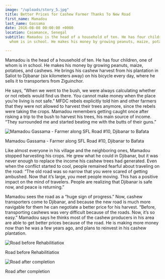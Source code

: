 ```yaml
---
image: "/uploads/story_5.jpg"
title: Better Prices for Cashew Farmer Thanks To New Road
first_name: Mamadou
last_name: Gassama
date: 2016-08-08 00:00:00 +0000
location: Casamance, Senegal
subtitle: Mamadou is the head of a household of ten. He has four children, one of
  whom is in school. He makes his money by growing peanuts, maize, potatoes, and cashews

---
```

Mamadou is the head of a household of ten. He has four children, one of whom is in school. He makes his money by growing peanuts, maize, potatoes, and cashews. He brings his cashew harvest from his plantation in Saliot to Djibanar (six kilometers away) on his bicycle every day, where he sells it to transporters from Ziguinchor.

  
He says, “When we went to the bush, we were always calculating whether or not rebels would find us there. You cannot make money when the place you’re living is not safe.” MFDC rebels explicitly told him and other farmers that they were not allowed to harvest their trees anymore, since the rebels were taking the crops. Mamadou remembers getting caught once after risking a trip to the bush to harvest his trees, his main source of income. “They surrounded me and started beating me with the butts of their guns.”

![Mamadou Gassama - Farmer along SFL Road #10, Djibanar to Bafata](https://images.squarespace-cdn.com/content/v1/5b183949a2772c3bcefd6788/1534260164281-57EGYD9SZ9GM3RLQO5VM/ke17ZwdGBToddI8pDm48kPASXf_V7Bbbx9_qnQgIUdh7gQa3H78H3Y0txjaiv_0fDoOvxcdMmMKkDsyUqMSsMWxHk725yiiHCCLfrh8O1z5QHyNOqBUUEtDDsRWrJLTmEczKEiHaQrO44vfJ0kKvIEsTBi4UzMn5RQYxeTDKCYGqqgFYtAgflOMHgnJXZ_dJ/image-asset.jpeg?format=500w)

Mamadou Gassama - Farmer along SFL Road #10, Djibanar to Bafata

Like almost everyone in his village and the neighboring ones, Mamadou stopped harvesting his crops. He grew what he could in Djibanar, but it was never enough to replace the income his cashew trees had generated. Even when the conflict started to cool, people remained fearful about traveling on the road: “The old road was so narrow that you were scared of getting ambushed. Now that it’s large, you meet people moving. This has a positive impact on the mind of travelers. People are realizing that Djibanar is safe now, and peace is returning.”

Mamadou sees the road as a “huge sign of progress.” Now, cashew transporters come to Djibanar, and because the new road is much more navigable for them he can negotiate a better price for his harvest. “Before, transporting cashews was very difficult because of the roads. Now, it’s so easy.” Mamadou says he thinks most of the cashew producers in his area are able to get better prices because of the road. He is making more money now than he was a few years ago, and plans to reinvest in his cashew plantation.

![Road before Rehabilitiatiox](https://images.squarespace-cdn.com/content/v1/5b183949a2772c3bcefd6788/1534260299492-UPWWEL2ONVQ7Y3DTFN01/ke17ZwdGBToddI8pDm48kAdx1IikQnTatMoE5n6o9lVZw-zPPgdn4jUwVcJE1ZvWQUxwkmyExglNqGp0IvTJZamWLI2zvYWH8K3-s_4yszcp2ryTI0HqTOaaUohrI8PIzeJbMWSVuzKh_NpBgn-1NaozIo_jUBxZBitN95yCI3EKMshLAGzx4R3EDFOm1kBS/before+road+DSC01058-65.jpg?format=500w)

Road before Rehabilitiatiox

![Road after completion](https://images.squarespace-cdn.com/content/v1/5b183949a2772c3bcefd6788/1534260315879-5J86V32V60C54OY3TU2C/ke17ZwdGBToddI8pDm48kAdx1IikQnTatMoE5n6o9lVZw-zPPgdn4jUwVcJE1ZvWQUxwkmyExglNqGp0IvTJZamWLI2zvYWH8K3-s_4yszcp2ryTI0HqTOaaUohrI8PIzeJbMWSVuzKh_NpBgn-1NaozIo_jUBxZBitN95yCI3EKMshLAGzx4R3EDFOm1kBS/completed+road+DSC01057-64.jpg?format=500w)

Road after completion